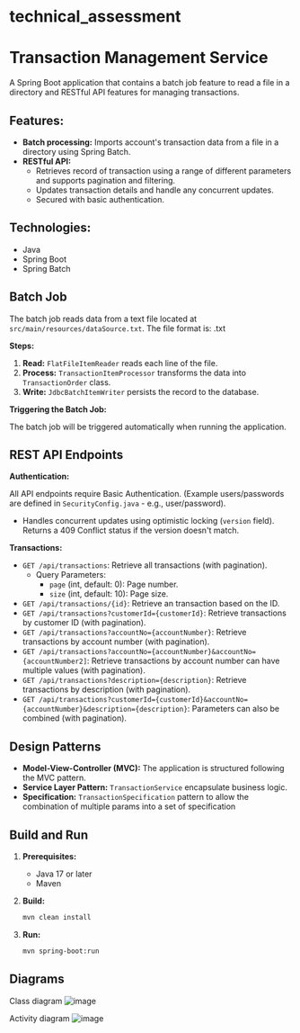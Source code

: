 # technical_assessment

# Transaction Management Service
A Spring Boot application that contains a batch job feature to read a file in a directory and RESTful API features for managing transactions.

## Features:

* **Batch processing:** Imports account's transaction data from a file in a directory using Spring Batch.
* **RESTful API:**
    * Retrieves record of transaction using a range of different parameters and supports pagination and filtering.
    * Updates transaction details and handle any concurrent updates.
    * Secured with basic authentication.

## Technologies:

* Java
* Spring Boot
* Spring Batch

## Batch Job

The batch job reads data from a text file located at `src/main/resources/dataSource.txt`. The file format is: .txt

**Steps:**

1.  **Read:** `FlatFileItemReader` reads each line of the file.
2.  **Process:** `TransactionItemProcessor` transforms the data into `TransactionOrder` class.
3.  **Write:** `JdbcBatchItemWriter` persists the record to the database.

**Triggering the Batch Job:**

The batch job will be triggered automatically when running the application.

## REST API Endpoints

**Authentication:**

All API endpoints require Basic Authentication.  (Example users/passwords are defined in `SecurityConfig.java` -  e.g., user/password).

*   Handles concurrent updates using optimistic locking (`version` field).  Returns a 409 Conflict status if the version doesn't match.

**Transactions:**
*   `GET /api/transactions`: Retrieve all transactions (with pagination).
    *   Query Parameters:
        *   `page` (int, default: 0): Page number.
        *   `size` (int, default: 10): Page size.
*   `GET /api/transactions/{id}`: Retrieve an transaction based on the ID.
*   `GET /api/transactions?customerId={customerId}`: Retrieve transactions by customer ID (with pagination).
*   `GET /api/transactions?accountNo={accountNumber}`: Retrieve transactions by account number (with pagination).
*   `GET /api/transactions?accountNo={accountNumber}&accountNo={accountNumber2]`: Retrieve transactions by account number can have multiple values (with pagination).
*   `GET /api/transactions?description={description}`: Retrieve transactions by description (with pagination).
*   `GET /api/transactions?customerId={customerId}&accountNo={accountNumber}&description={description}`: Parameters can also be combined (with pagination).

## Design Patterns

*   **Model-View-Controller (MVC):** The application is structured following the MVC pattern.
*   **Service Layer Pattern:**  `TransactionService` encapsulate business logic.
*   **Specification:** `TransactionSpecification` pattern to allow the combination of multiple params into a set of specification

## Build and Run

1.  **Prerequisites:**
    *   Java 17 or later
    *   Maven

2.  **Build:**
    ```bash
    mvn clean install
    ```

3.  **Run:**
    ```bash
    mvn spring-boot:run
    ```

## Diagrams
Class diagram
![image](https://github.com/user-attachments/assets/36b8dcd1-5e3e-4006-9d41-43f7b4d621ae)

Activity diagram
![image](https://github.com/user-attachments/assets/f1640239-cf04-48b5-a34a-10a6b2a706f7)

